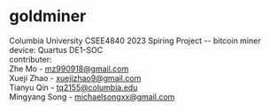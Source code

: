 # goldminer 
Columbia University CSEE4840 2023 Spiring Project -- bitcoin miner \
device: Quartus DE1-SOC\
contributer: \
Zhe Mo - mz990918@gmail.com \
Xueji Zhao - xuejizhao9@gmail.com \
Tianyu Qin - tq2155@columbia.edu \
Mingyang Song - michaelsongxx@gmail.com

